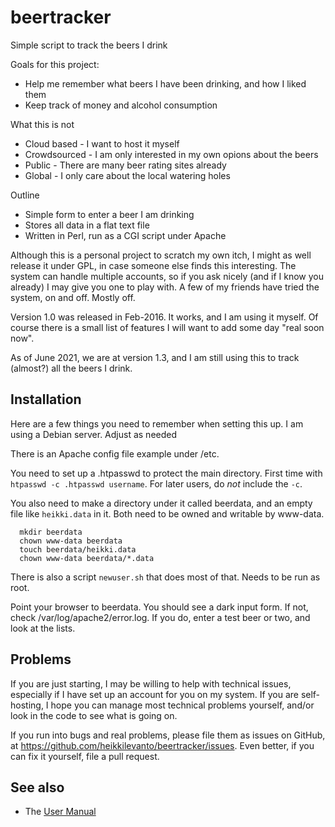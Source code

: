 # beertracker
Simple script to track the beers I drink

Goals for this project:
 - Help me remember what beers I have been drinking, and how I liked them
 - Keep track of money and alcohol consumption

What this is not
 - Cloud based - I want to host it myself
 - Crowdsourced - I am only interested in my own opions about the beers
 - Public - There are many beer rating sites already
 - Global - I only care about the local watering holes

Outline
 - Simple form to enter a beer I am drinking
 - Stores all data in a flat text file
 - Written in Perl, run as a CGI script under Apache

Although this is a personal project to scratch my own itch, I might as well
release it under GPL, in case someone else finds this interesting. The system
can handle multiple accounts, so if you ask nicely (and if I know you already)
I may give you one to play with. A few of my friends have tried the system,
on and off. Mostly off.

Version 1.0 was released in Feb-2016. It works, and I am using it myself. Of
course there is a small list of features I will want to add some day "real
soon now".

As of June 2021, we are at version 1.3, and I am still using this to track
(almost?) all the beers I drink.

## Installation

Here are a few things you need to remember when setting this up. I am using a
Debian server. Adjust as needed

There is an Apache config file example under /etc.

You need to set up a .htpasswd to protect the main directory. First time with
`htpasswd -c .htpasswd username`. For later users, do *not* include the `-c`.

You also need to make a directory under it called beerdata, and an empty file
like `heikki.data` in it. Both need to be owned and writable by www-data.
```
  mkdir beerdata
  chown www-data beerdata
  touch beerdata/heikki.data
  chown www-data beerdata/*.data
```
There is also a script `newuser.sh` that does most of that. Needs to be run
as root.

Point your browser to beerdata. You should see a dark input form. If not, check
/var/log/apache2/error.log. If you do, enter a test beer or two, and look at
the lists.


## Problems
If you are just starting, I may be willing to help with technical issues, especially
if I have set up an account for you on my system. If you are self-hosting, I hope you
can manage most technical problems yourself, and/or look in the code to see what
is going on.

If you run into bugs and real problems, please file them as issues on GitHub, at
https://github.com/heikkilevanto/beertracker/issues. Even better, if you can fix it
yourself, file a pull request.



## See also
 - The [User Manual](./manual.md)



